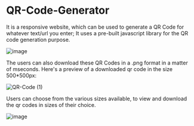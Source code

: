 # QR-Code-Generator
It is a responsive website, which can be used to generate a QR Code for whatever text/url you enter; It uses a pre-built javascript library for the QR code generation purpose.

![image](https://github.com/texas38923/QR-Code-Generator/assets/67150797/3fd6a087-2e3f-4e32-80a1-27268f4fd47d)

The users can also download these QR Codes in a .png format in a matter of mseconds.
Here's a preview of a downloaded qr code in the size 500*500px:

![QR-Code (1)](https://github.com/texas38923/QR-Code-Generator/assets/67150797/b8fe5545-3fae-4523-afe4-9d265c9f36d6)

Users can choose from the various sizes available, to view and download the qr codes in sizes of their choice.

![image](https://github.com/texas38923/QR-Code-Generator/assets/67150797/7f4a224d-ee48-4762-96fa-e7276b82a45a)





